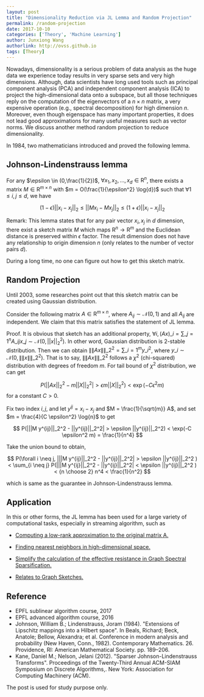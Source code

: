 ```yaml
---
layout: post
title: "Dimensionality Reduction via JL Lemma and Random Projection"
permalink: /random-projection
date: 2017-10-10
categories: ['Theory', 'Machine Learning']
author: Junxiong Wang
authorlink: http://ovss.github.io
tags: [Theory]
---
```



Nowadays, dimensionality is a serious problem of data analysis as the huge data we experience today results in very sparse sets and very high dimensions. Although, data scientists have long used tools such as principal component analysis (PCA) and independent component analysis (ICA) to project the high-dimensional data onto a subspace, but all those techniques reply on the computation of the eigenvectors of a $n \times n$ matrix, a very expensive operation (e.g., spectral decomposition) for high dimension $n$. Moreover, even though eigenspace has many important properties, it does not lead good approximations for many useful measures such as vector norms. We discuss another method random projection to reduce dimensionality.

In 1984, two mathematicians introduced and proved the following lemma.

## Johnson-Lindenstrauss lemma
For any $\epsilon \in (0,\frac{1}{2})$, $\forall x_1, x_2, \dots, x_d \in \mathrm{R}^{n}$, there exists a matrix $M \in \mathrm{R}^{m \times n}$ with $m = O(\frac{1}{\epsilon^2} \log{d})$ such that $\forall 1 \leq i,j \leq d$, we have

$$
(1-\epsilon)||x_i - x_j||_2 \leq ||Mx_i - Mx_j||_2 \leq (1+\epsilon)||x_i - x_j||_2 
$$
 
Remark: This lemma states that for any pair vector $x_i, x_j$ in $d$ dimension, there exist a sketch matrix $M$ which maps $\mathrm{R}^n \rightarrow \mathrm{R}^m$ and the Euclidean distance is preserved within $\epsilon$ factor. The result dimension does not have any relationship to origin dimension $n$ (only relates to the number of vector pairs $d$).

During a long time, no one can figure out how to get this sketch matrix.

## Random Projection
Until 2003, some researches point out that this sketch matrix can be created using Gaussian distribution.

Consider the following matrix $A \in \mathrm{R}^{m \times n}$, where $A_{ij} \sim \mathcal{N}(0,1)$ and all $A_{ij}$ are independent. We claim that this matrix satisfies the statement of JL lemma.

Proof. It is obvious that sketch has an additional property, 
$\forall i, (Ax)\_i = \sum\_{j=1}^{n} A\_{ij} x\_j \sim \mathcal{N}(0, ||x||_2^2)$. In other word, Gaussian distribution is 2-stable distribution. Then we can obtain $\|\|Ax\|\|\_2^2 = \sum\_{i=1}^{m} y\_i^2$, where $y\_i \sim \mathcal{N}(0, \|\|x\|\|\_2^2)$. That is to say, $\|\|Ax\|\|\_2^2$ follows a $\chi^2$ (chi-squared) distribution with degrees of freedom $m$. For tail bound of $\chi^2$ distribution, we can get

$$
P(||Ax||_2^2 - m||X||_2^2| > \epsilon m||X||_2^2) < \exp(-C \epsilon^2 m)
$$
for a constant $C > 0$.

Fix two index $i, j$, and let $y^{ij} = x_i - x_j$ and $M = \frac{1}{\sqrt{m}} A$, and set $m = \frac{4}{C \epsilon^2} \log{n}$ to get

$$
P(|||M y^{ij}||_2^2 - ||y^{ij}||_2^2| > \epsilon ||y^{ij}||_2^2) < \exp(-C \epsilon^2 m) = \frac{1}{n^4}
$$

Take the union bound to obtain, 

$$
P(\forall i \neq j, |||M y^{ij}||_2^2 - ||y^{ij}||_2^2| > \epsilon ||y^{ij}||_2^2 ) < \sum_{i \neq j} P(|||M y^{ij}||_2^2 - ||y^{ij}||_2^2| < \epsilon ||y^{ij}||_2^2 ) < {n \choose 2} n^4 < \frac{1}{n^2}
$$

which is same as the guarantee in Johnson-Lindenstrauss lemma.

## Application
In this or other forms, the JL lemma has been used for a large variety of computational tasks, especially in streaming algorithm, such as

* [Computing a low-rank approximation to the original matrix A.](https://www.stat.berkeley.edu/~mmahoney/f13-stat260-cs294/Lectures/lecture19.pdf)

* [Finding nearest neighbors in high-dimensional space.](http://web.stanford.edu/class/cs369g/files/lectures/lec16.pdf)

* [Simplify the calculation of the effective resistance in Graph Spectral Sparsification.](https://simons.berkeley.edu/sites/default/files/docs/1768/slidessrivastava1.pdf)

* [Relates to Graph Sketches.](https://people.cs.umass.edu/~mcgregor/papers/12-pods1.pdf)

## Reference
- EPFL sublinear algorithm course, 2017
- EPFL advanced algorithm course, 2016
- Johnson, William B.; Lindenstrauss, Joram (1984). "Extensions of Lipschitz mappings into a Hilbert space". In Beals, Richard; Beck, Anatole; Bellow, Alexandra; et al. Conference in modern analysis and probability (New Haven, Conn., 1982). Contemporary Mathematics. 26. Providence, RI: American Mathematical Society. pp. 189–206.
- Kane, Daniel M.; Nelson, Jelani (2012). "Sparser Johnson-Lindenstrauss Transforms". Proceedings of the Twenty-Third Annual ACM-SIAM Symposium on Discrete Algorithms,. New York: Association for Computing Machinery (ACM).


The post is used for study purpose only.

